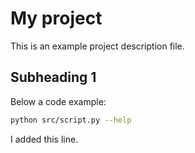 # My project

This is an example project description file.

## Subheading 1

Below a code example:

```bash
python src/script.py --help
```


I added this line.
